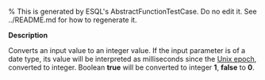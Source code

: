 % This is generated by ESQL's AbstractFunctionTestCase. Do no edit it. See ../README.md for how to regenerate it.

**Description**

Converts an input value to an integer value. If the input parameter is of a date type, its value will be interpreted as milliseconds since the [Unix epoch](https://en.wikipedia.org/wiki/Unix_time), converted to integer. Boolean **true** will be converted to integer **1**, **false** to **0**.

